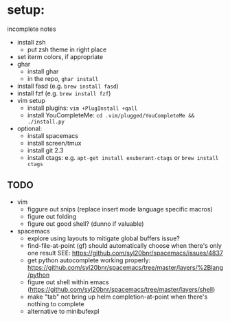 # setup:

incomplete notes

- install zsh
  - put zsh theme in right place
- set iterm colors, if appropriate
- ghar
  - install ghar
  - in the repo, `ghar install`
- install fasd (e.g. `brew install fasd`)
- install fzf (e.g. `brew install fzf`)
- vim setup
  - install plugins: `vim +PlugInstall +qall`
  - install YouCompleteMe: `cd .vim/plugged/YouCompleteMe && ./install.py`
- optional:
  - install spacemacs
  - install screen/tmux
  - install git 2.3
  - install ctags: e.g. `apt-get install exuberant-ctags` or `brew install ctags`

## TODO
  - vim
    - figgure out snips (replace insert mode language specific macros)
    - figure out folding
    - figure out good shell? (dunno if valuable)
  - spacemacs
    - explore using layouts to mitigate global buffers issue?
    - find-file-at-point (gf) should automatically choose when there's only one result
      SEE: https://github.com/syl20bnr/spacemacs/issues/4837
    - get python autocomplete working properly: https://github.com/syl20bnr/spacemacs/tree/master/layers/%2Blang/python
    - figure out shell within emacs (https://github.com/syl20bnr/spacemacs/tree/master/layers/shell)
    - make "tab" not bring up helm completion-at-point when there's nothing to complete
    - alternative to minibufexpl
